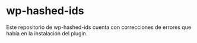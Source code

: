 # wp-hashed-ids

Este repositorio de wp-hashed-ids cuenta con correcciones de errores que había en la instalación del plugin.